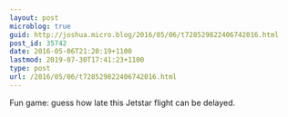 ```yaml
---
layout: post
microblog: true
guid: http://joshua.micro.blog/2016/05/06/t728529822406742016.html
post_id: 35742
date: 2016-05-06T21:20:19+1100
lastmod: 2019-07-30T17:41:23+1100
type: post
url: /2016/05/06/t728529822406742016.html
---
```

Fun game: guess how late this Jetstar flight can be delayed.
